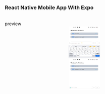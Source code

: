<h3>React Native Mobile App With Expo</h3>
<br/>
preview
<br/>

<div align="center">
 <img src="preview-1.jpeg" alt="Preview" width="100" height="100">
 <br/>
 <img src="preview-2.jpeg" alt="Preview" width="100" height="100">
</div>